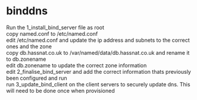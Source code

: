 # binddns
Run the 1_install_bind_server file as root <br>
copy named.conf to /etc/named.conf <br>
edit /etc/named.conf and update the ip address and subnets to the correct ones and the zone <br>
copy db.hassnat.co.uk to /var/named/data/db.hassnat.co.uk and rename it to db.zonename <br>
edit db.zonename to update the correct zone information <br>
edit 2_finalise_bind_server and add the correct information thats previously been configured and run <br>
run 3_update_bind_client on the client servers to securely update dns.  This will need to be done once when provisioned <br>

